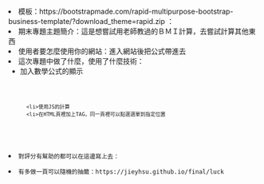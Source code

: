 # 
<li>模板：https://bootstrapmade.com/rapid-multipurpose-bootstrap-business-template/?download_theme=rapid.zip
： 


<li>期末專題主題簡介：這是想嘗試用老師教過的ＢＭＩ計算，去嘗試計算其他東西
<li>使用者要怎麼使用你的網站：進入網站後把公式帶進去
<li>這次專題中做了什麼，使用了什麼技術：
  <ul><li>加入數學公式的顯示
      <code><!--數學公式-->
    <script type="text/x-mathjax-config"> MathJax.Hub.Config({tex2jax: {inlineMath: [['$','$'], ['\\(','\\)']]}});</script>
    <script type="text/javascript" src="https://cdn.mathjax.org/mathjax/latest/MathJax.js?config=TeX-AMS-MML_HTMLorMML"></script>

      <li>使用JS的計算  
      <li>在HTML頁裡加上TAG，同一頁裡可以點選選單到指定位置
  </ul>
<li>對評分有幫助的都可以在這邊寫上去：
    <li>有多做一頁可以隨機的抽籤：https://jieyhsu.github.io/final/luck

